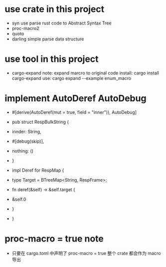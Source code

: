 # use crate in this project
- syn
  use parse rust code to Abstract Syntax Tree
- proc-macro2
- quoto
- darling
  simple parse data structure


# use tool in this project
- cargo-expand
  note: expand marcro to original code
  install: cargo install cargo-expand
  use: cargo expand --example enum_macro

# implement AutoDeref AutoDebug
- #[derive(AutoDeref(mut = true, field = "inner")), AutoDebug]
- pub struct RespBulkString {
- innder: String,
 - #[debug(skip)],
- nothing: ()
- }

- impl Deref for RespMap {
- type Target = BTreeMap<String, RespFrame>;
- fn deref(&self) -> &self.target {
-   &self.0
- }
- }

# proc-macro = true  note
- 只要在 cargo.toml 中声明了 proc-macro = true 整个 crate 都会作为 macro 导出
